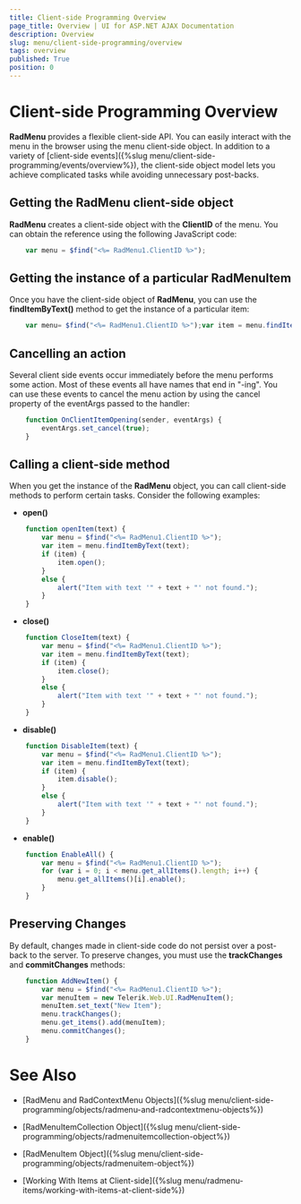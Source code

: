 ```yaml
---
title: Client-side Programming Overview
page_title: Overview | UI for ASP.NET AJAX Documentation
description: Overview
slug: menu/client-side-programming/overview
tags: overview
published: True
position: 0
---
```


# Client-side Programming Overview



__RadMenu__ provides a flexible client-side API. You can easily interact with the menu in the browser using the menu client-side object. In addition to a variety of [client-side events]({%slug menu/client-side-programming/events/overview%}), the client-side object model lets you achieve complicated tasks while avoiding unnecessary post-backs.

## Getting the RadMenu client-side object

__RadMenu__ creates a client-side object with the __ClientID__ of the menu. You can obtain the reference using the following JavaScript code:

````JavaScript
	var menu = $find("<%= RadMenu1.ClientID %>");		
````



## Getting the instance of a particular RadMenuItem

Once you have the client-side object of __RadMenu__, you can use the __findItemByText()__ method to get the instance of a particular item:

````JavaScript
	var menu= $find("<%= RadMenu1.ClientID %>");var item = menu.findItemByText(text);			
````



## Cancelling an action

Several client side events occur immediately before the menu performs some action. Most of these events all have names that end in "-ing". You can use these events to cancel the menu action by using the cancel property of the eventArgs passed to the handler:

````JavaScript
	function OnClientItemOpening(sender, eventArgs) {
	    eventArgs.set_cancel(true); 
	}
````



## Calling a client-side method

When you get the instance of the __RadMenu__ object, you can call client-side methods to perform certain tasks. Consider the following examples:

* __open()__

````JavaScript
	function openItem(text) {
	    var menu = $find("<%= RadMenu1.ClientID %>");
	    var item = menu.findItemByText(text);
	    if (item) {
	        item.open();
	    }
	    else {
	        alert("Item with text '" + text + "' not found.");
	    }
	}		
````



* __close()__

````JavaScript
	function CloseItem(text) {
	    var menu = $find("<%= RadMenu1.ClientID %>");
	    var item = menu.findItemByText(text);
	    if (item) {
	        item.close();
	    }
	    else {
	        alert("Item with text '" + text + "' not found.");
	    }
	}		
````



* __disable()__

````JavaScript
	function DisableItem(text) {
	    var menu = $find("<%= RadMenu1.ClientID %>");
	    var item = menu.findItemByText(text);
	    if (item) {
	        item.disable();
	    }
	    else {
	        alert("Item with text '" + text + "' not found.");
	    }
	}
````



* __enable()__

````JavaScript
	function EnableAll() {
	    var menu = $find("<%= RadMenu1.ClientID %>");
	    for (var i = 0; i < menu.get_allItems().length; i++) {
	        menu.get_allItems()[i].enable();
	    }
	}		
````



## Preserving Changes

By default, changes made in client-side code do not persist over a post-back to the server. To preserve changes, you must use the __trackChanges__ and __commitChanges__ methods:

````JavaScript
	function AddNewItem() {     
	    var menu = $find("<%= RadMenu1.ClientID %>");
	    var menuItem = new Telerik.Web.UI.RadMenuItem();
	    menuItem.set_text("New Item");
	    menu.trackChanges();
	    menu.get_items().add(menuItem);
	    menu.commitChanges();        
	}		
````



# See Also

 * [RadMenu and RadContextMenu Objects]({%slug menu/client-side-programming/objects/radmenu-and-radcontextmenu-objects%})

 * [RadMenuItemCollection Object]({%slug menu/client-side-programming/objects/radmenuitemcollection-object%})

 * [RadMenuItem Object]({%slug menu/client-side-programming/objects/radmenuitem-object%})

 * [Working With Items at Client-side]({%slug menu/radmenu-items/working-with-items-at-client-side%})
